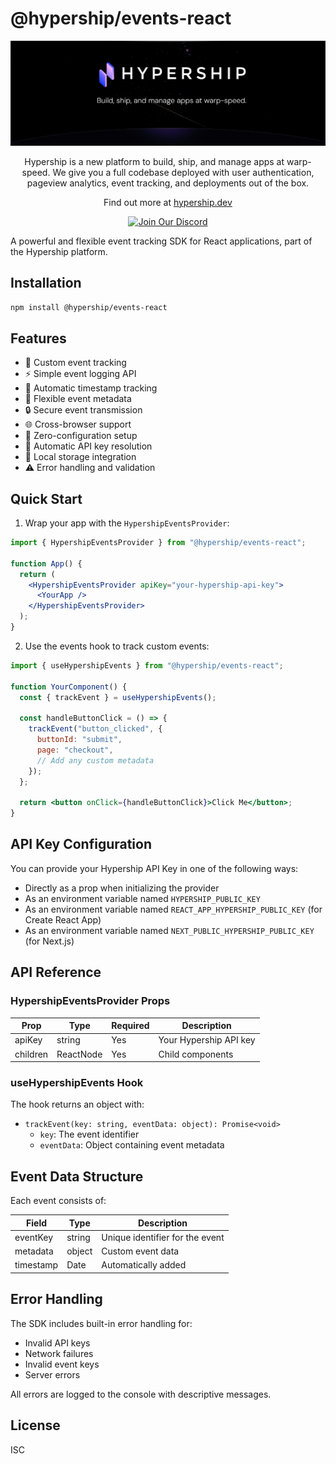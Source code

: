 # @hypership/events-react

![GitHub Hero Banner](./public/assets/images/github-hero-banner.png)

<div align="center">
  <p>
    Hypership is a new platform to build, ship, and manage apps at warp-speed. We give you a full codebase deployed with user authentication, pageview analytics, event tracking, and deployments out of the box.
  </p>
  <p>
    Find out more at <a href="https://hypership.dev">hypership.dev</a>
  </p>

[![Join Our Discord](https://img.shields.io/badge/Join%20Our%20Discord-%237289DA.svg?style=for-the-badge&logo=discord&logoColor=white)](https://discord.gg/R2KHzFqGjN)

</div>

A powerful and flexible event tracking SDK for React applications, part of the Hypership platform.

## Installation

```bash
npm install @hypership/events-react
```

## Features

- 🎯 Custom event tracking
- ⚡ Simple event logging API
- 🔄 Automatic timestamp tracking
- 🎨 Flexible event metadata
- 🔒 Secure event transmission
- 🌐 Cross-browser support
- 🚀 Zero-configuration setup
- 🔑 Automatic API key resolution
- 💾 Local storage integration
- ⚠️ Error handling and validation

## Quick Start

1. Wrap your app with the `HypershipEventsProvider`:

```jsx
import { HypershipEventsProvider } from "@hypership/events-react";

function App() {
  return (
    <HypershipEventsProvider apiKey="your-hypership-api-key">
      <YourApp />
    </HypershipEventsProvider>
  );
}
```

2. Use the events hook to track custom events:

```jsx
import { useHypershipEvents } from "@hypership/events-react";

function YourComponent() {
  const { trackEvent } = useHypershipEvents();

  const handleButtonClick = () => {
    trackEvent("button_clicked", {
      buttonId: "submit",
      page: "checkout",
      // Add any custom metadata
    });
  };

  return <button onClick={handleButtonClick}>Click Me</button>;
}
```

## API Key Configuration

You can provide your Hypership API Key in one of the following ways:

- Directly as a prop when initializing the provider
- As an environment variable named `HYPERSHIP_PUBLIC_KEY`
- As an environment variable named `REACT_APP_HYPERSHIP_PUBLIC_KEY` (for Create React App)
- As an environment variable named `NEXT_PUBLIC_HYPERSHIP_PUBLIC_KEY` (for Next.js)

## API Reference

### HypershipEventsProvider Props

| Prop     | Type      | Required | Description            |
| -------- | --------- | -------- | ---------------------- |
| apiKey   | string    | Yes      | Your Hypership API key |
| children | ReactNode | Yes      | Child components       |

### useHypershipEvents Hook

The hook returns an object with:

- `trackEvent(key: string, eventData: object): Promise<void>`
  - `key`: The event identifier
  - `eventData`: Object containing event metadata

## Event Data Structure

Each event consists of:

| Field     | Type   | Description                     |
| --------- | ------ | ------------------------------- |
| eventKey  | string | Unique identifier for the event |
| metadata  | object | Custom event data               |
| timestamp | Date   | Automatically added             |

## Error Handling

The SDK includes built-in error handling for:

- Invalid API keys
- Network failures
- Invalid event keys
- Server errors

All errors are logged to the console with descriptive messages.

## License

ISC
